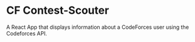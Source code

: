# CF Contest-Scouter
A React App that displays information about a CodeForces user using the Codeforces API.
